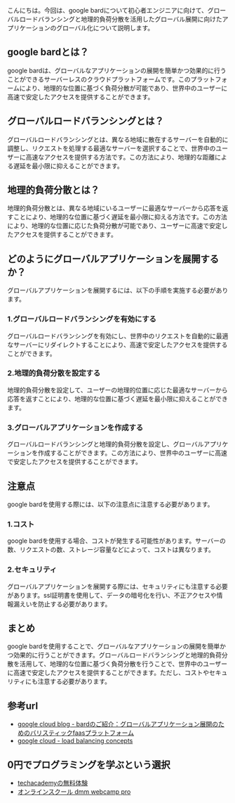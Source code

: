 <!--
title: 【起業家向け】google bardで実現するグローバル展開に向けたアプリケーションのグローバル化
tags: google,bard,起業
id: 
private: false
-->

こんにちは。今回は、google bardについて初心者エンジニアに向けて、グローバルロードバランシングと地理的負荷分散を活用したグローバル展開に向けたアプリケーションのグローバル化について説明します。

## google bardとは？
google bardは、グローバルなアプリケーションの展開を簡単かつ効果的に行うことができるサーバーレスのクラウドプラットフォームです。このプラットフォームにより、地理的な位置に基づく負荷分散が可能であり、世界中のユーザーに高速で安定したアクセスを提供することができます。

## グローバルロードバランシングとは？
グローバルロードバランシングとは、異なる地域に散在するサーバーを自動的に調整し、リクエストを処理する最適なサーバーを選択することで、世界中のユーザーに高速なアクセスを提供する方法です。この方法により、地理的な距離による遅延を最小限に抑えることができます。

## 地理的負荷分散とは？
地理的負荷分散とは、異なる地域にいるユーザーに最適なサーバーから応答を返すことにより、地理的な位置に基づく遅延を最小限に抑える方法です。この方法により、地理的な位置に応じた負荷分散が可能であり、ユーザーに高速で安定したアクセスを提供することができます。

## どのようにグローバルアプリケーションを展開するか？
グローバルアプリケーションを展開するには、以下の手順を実施する必要があります。

### 1.グローバルロードバランシングを有効にする
グローバルロードバランシングを有効にし、世界中のリクエストを自動的に最適なサーバーにリダイレクトすることにより、高速で安定したアクセスを提供することができます。

### 2.地理的負荷分散を設定する
地理的負荷分散を設定して、ユーザーの地理的位置に応じた最適なサーバーから応答を返すことにより、地理的な位置に基づく遅延を最小限に抑えることができます。

### 3.グローバルアプリケーションを作成する
グローバルロードバランシングと地理的負荷分散を設定し、グローバルアプリケーションを作成することができます。この方法により、世界中のユーザーに高速で安定したアクセスを提供することができます。

## 注意点
google bardを使用する際には、以下の注意点に注意する必要があります。

### 1.コスト
google bardを使用する場合、コストが発生する可能性があります。サーバーの数、リクエストの数、ストレージ容量などによって、コストは異なります。

### 2.セキュリティ
グローバルアプリケーションを展開する際には、セキュリティにも注意する必要があります。ssl証明書を使用して、データの暗号化を行い、不正アクセスや情報漏えいを防止する必要があります。

## まとめ
google bardを使用することで、グローバルなアプリケーションの展開を簡単かつ効果的に行うことができます。グローバルロードバランシングと地理的負荷分散を活用して、地理的な位置に基づく負荷分散を行うことで、世界中のユーザーに高速で安定したアクセスを提供することができます。ただし、コストやセキュリティにも注意する必要があります。

## 参考url
- [google cloud blog - bardのご紹介：グローバルアプリケーション展開のためのバリスティックfaasプラットフォーム](https://cloud.google.com/blog/ja/products/application-development/introducing-bard-a-ballistic-faas-platform-for-global-application-deployment?hl=ja)
- [google cloud - load balancing concepts](https://cloud.google.com/load-balancing/docs/load-balancing-overview?hl=ja)

## 0円でプログラミングを学ぶという選択
- [techacademyの無料体験](//af.moshimo.com/af/c/click?a_id=2612475&amp;p_id=1555&amp;pc_id=2816&amp;pl_id=22706&amp;url=https%3a%2f%2ftechacademy.jp%2fhtmlcss-trial%3futm_source%3dmoshimo%26utm_medium%3daffiliate%26utm_campaign%3dtextad)
- [オンラインスクール dmm webcamp pro](//af.moshimo.com/af/c/click?a_id=2612482&amp;p_id=1363&amp;pc_id=2297&amp;pl_id=39999&amp;guid=on)

